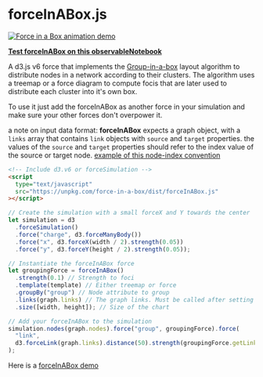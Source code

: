# forceInABox.js

<a href="https://observablehq.com/@john-guerra/force-in-a-box">
  <img src="https://raw.githubusercontent.com/john-guerra/forceInABox/main/example/forceInABox.gif" alt="Force in a Box animation demo" />
</a>

[**Test forceInABox on this observableNotebook**](https://observablehq.com/@john-guerra/force-in-a-box)

A d3.js v6 force that implements the [Group-in-a-box](http://hcil2.cs.umd.edu/trs/2011-24/2011-24.pdf) layout algorithm to distribute nodes in a network according to their clusters. The algorithm uses a treemap or a force diagram to compute focis that are later used to distribute each cluster into it's own box.

To use it just add the forceInABox as another force in your simulation and make sure your other forces don't overpower it.

a note on input data format: **forceInABox** expects a graph object, with a `links` array that contains `link` objects with `source` and `target` properties. the values of the `source` and `target` properties should refer to the index value of the source or target node. [example of this node-index convention](https://gist.github.com/john-guerra/830e536314436e2c6396484bcc1e3b3d#file-miserables-json)

```html
<!-- Include d3.v6 or forceSimulation -->
<script
  type="text/javascript"
  src="https://unpkg.com/force-in-a-box/dist/forceInABox.js"
></script>
```

```js
// Create the simulation with a small forceX and Y towards the center
let simulation = d3
  .forceSimulation()
  .force("charge", d3.forceManyBody())
  .force("x", d3.forceX(width / 2).strength(0.05))
  .force("y", d3.forceY(height / 2).strength(0.05));

// Instantiate the forceInABox force
let groupingForce = forceInABox()
  .strength(0.1) // Strength to foci
  .template(template) // Either treemap or force
  .groupBy("group") // Node attribute to group
  .links(graph.links) // The graph links. Must be called after setting the grouping attribute
  .size([width, height]); // Size of the chart

// Add your forceInABox to the simulation
simulation.nodes(graph.nodes).force("group", groupingForce).force(
  "link",
  d3.forceLink(graph.links).distance(50).strength(groupingForce.getLinkStrength) // default link force will try to join nodes in the same group stronger than if they are in different groups
);
```

Here is a [forceInABox demo](https://observablehq.com/@john-guerra/force-in-a-box)
